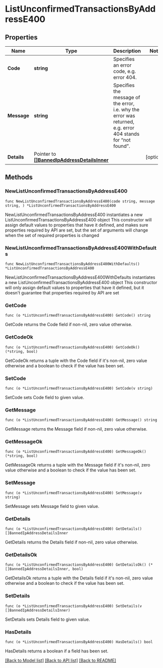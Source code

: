 # ListUnconfirmedTransactionsByAddressE400

## Properties

Name | Type | Description | Notes
------------ | ------------- | ------------- | -------------
**Code** | **string** | Specifies an error code, e.g. error 404. | 
**Message** | **string** | Specifies the message of the error, i.e. why the error was returned, e.g. error 404 stands for “not found”. | 
**Details** | Pointer to [**[]BannedIpAddressDetailsInner**](BannedIpAddressDetailsInner.md) |  | [optional] 

## Methods

### NewListUnconfirmedTransactionsByAddressE400

`func NewListUnconfirmedTransactionsByAddressE400(code string, message string, ) *ListUnconfirmedTransactionsByAddressE400`

NewListUnconfirmedTransactionsByAddressE400 instantiates a new ListUnconfirmedTransactionsByAddressE400 object
This constructor will assign default values to properties that have it defined,
and makes sure properties required by API are set, but the set of arguments
will change when the set of required properties is changed

### NewListUnconfirmedTransactionsByAddressE400WithDefaults

`func NewListUnconfirmedTransactionsByAddressE400WithDefaults() *ListUnconfirmedTransactionsByAddressE400`

NewListUnconfirmedTransactionsByAddressE400WithDefaults instantiates a new ListUnconfirmedTransactionsByAddressE400 object
This constructor will only assign default values to properties that have it defined,
but it doesn't guarantee that properties required by API are set

### GetCode

`func (o *ListUnconfirmedTransactionsByAddressE400) GetCode() string`

GetCode returns the Code field if non-nil, zero value otherwise.

### GetCodeOk

`func (o *ListUnconfirmedTransactionsByAddressE400) GetCodeOk() (*string, bool)`

GetCodeOk returns a tuple with the Code field if it's non-nil, zero value otherwise
and a boolean to check if the value has been set.

### SetCode

`func (o *ListUnconfirmedTransactionsByAddressE400) SetCode(v string)`

SetCode sets Code field to given value.


### GetMessage

`func (o *ListUnconfirmedTransactionsByAddressE400) GetMessage() string`

GetMessage returns the Message field if non-nil, zero value otherwise.

### GetMessageOk

`func (o *ListUnconfirmedTransactionsByAddressE400) GetMessageOk() (*string, bool)`

GetMessageOk returns a tuple with the Message field if it's non-nil, zero value otherwise
and a boolean to check if the value has been set.

### SetMessage

`func (o *ListUnconfirmedTransactionsByAddressE400) SetMessage(v string)`

SetMessage sets Message field to given value.


### GetDetails

`func (o *ListUnconfirmedTransactionsByAddressE400) GetDetails() []BannedIpAddressDetailsInner`

GetDetails returns the Details field if non-nil, zero value otherwise.

### GetDetailsOk

`func (o *ListUnconfirmedTransactionsByAddressE400) GetDetailsOk() (*[]BannedIpAddressDetailsInner, bool)`

GetDetailsOk returns a tuple with the Details field if it's non-nil, zero value otherwise
and a boolean to check if the value has been set.

### SetDetails

`func (o *ListUnconfirmedTransactionsByAddressE400) SetDetails(v []BannedIpAddressDetailsInner)`

SetDetails sets Details field to given value.

### HasDetails

`func (o *ListUnconfirmedTransactionsByAddressE400) HasDetails() bool`

HasDetails returns a boolean if a field has been set.


[[Back to Model list]](../README.md#documentation-for-models) [[Back to API list]](../README.md#documentation-for-api-endpoints) [[Back to README]](../README.md)


